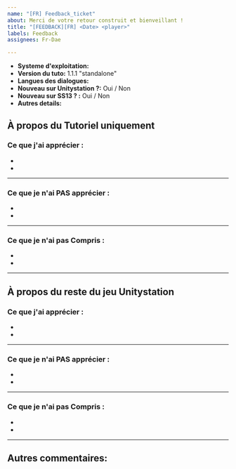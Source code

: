 ```yaml
---
name: "[FR] Feedback_ticket"
about: Merci de votre retour construit et bienveillant !
title: "[FEEDBACK][FR] <Date> <player>"
labels: Feedback
assignees: Fr-Dae

---
```


- **Systeme d'exploitation:** 
- **Version du tuto:** 1.1.1 "standalone"
- **Langues des dialogues:**
- **Nouveau sur Unitystation ?:** Oui / Non
- **Nouveau sur SS13 ? :** Oui / Non
- **Autres details:**

## À propos du Tutoriel uniquement
### Ce que j'ai apprécier :
  
  -
  -

---

### Ce que je n'ai PAS apprécier :
  
  -
  -
  
---

### Ce que je n'ai pas Compris :
  
  -
  -
  
---

<!-- (exemple de point à aborder) 
- Moteur du jeu
- Durée du tutoriel
- Complexité
- Musique
- Ambiance et effet sonore
- Interface et menu
- Prise en main et Intuitivité 
- Libre arbitre
- User friendly
-->

## À propos du reste du jeu Unitystation
### Ce que j'ai apprécier :
  -
  -

---

### Ce que je n'ai PAS apprécier :
  
  -
  -
  
---

### Ce que je n'ai pas Compris :
  
  -
  -
  
---
  
  
  
  
## Autres commentaires:
